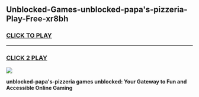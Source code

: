 
## Unblocked-Games-unblocked-papa's-pizzeria-Play-Free-xr8bh
<h3>
<a href="https://premium76.site?title=unblocked-papa's-pizzeria&ref=21A">CLICK TO PLAY</a></h3>
<hr>

<h3>
<a href="https://premium76.site?title=unblocked-papa's-pizzeria&ref=21A">CLICK 2 PLAY</a>
  
</h3>

<a href="https://premium76.site?title=unblocked-papa's-pizzeria&ref=21A"><img src="https://clearcache.store/games.png"></a>


**unblocked-papa's-pizzeria games unblocked: Your Gateway to Fun and Accessible Online Gaming**
